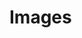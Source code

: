 # Images

<div id="cards-list">
</div>

<script type="text/template" id="image-template">
<div id="{id}" class="card panel panel-default">
        <div class="panel-body text-center">
            <h3>{name}</h3>
            <div class="card-comment">{comment}</div>
            <div class="card-desc text-center">
<img src="/images/{image}" height=100 style="vertical-align:middle">
            </div>
        </div>
        <div class="annotations">
            <div class="col-sm-6 annotation"><a href="{file}.sum"><span class="glyphicon glyphicon-barcode" aria-hidden="true"></span> Checksum</a></div>
            <div class="col-sm-6 annotation"><a href="{file}.sig"><span class="glyphicon glyphicon-tag" aria-hidden="true"></span> Signature</a></div>
        </div>
        <div class="btn-group" role="group">
            <a href="{file}" target="_BLANK" type="button" class="btn btn-info col-sm-12"><span class="glyphicon glyphicon-download-alt" aria-hidden="true"></span> Télécharger <small>{version}</small></a>
        </div>
</div>
</script>

<style>
/*
###############################################################################
  Style sheet for the cards
###############################################################################
*/
#cards-list:after {
    content:'';
    display:block;
    clear: both;
}

.card {
    margin-bottom:20px;
    width:270px;
    float:left;
    min-height: 1px;
    margin-right: 10px;
    margin-left: 10px;
}

.card .panel-body >  h3 {
    margin-top:0;
    margin-bottom:5px;
    font-size:1.2em;
}

.card-desc {
    height:100px;
    overflow: hidden;
}

.card .btn-group {
    width:100%;
    margin-left: 0px;
}
.card > .btn-group > .btn{
    border-bottom:0;
}
.card > .btn-group {   
    border-left:0;
    border-top-left-radius:0;
    border-top-right-radius:0;
    margin-left: 0px;
}
.card-comment {
    font-size: 0.8em;
    margin-top:-5px;
}
.card > .annotations {
    text-align:center;
    font-size:small;
}
</style>

<script>
/*
###############################################################################
  Script that loads the infos from javascript and creates the corresponding
  cards
###############################################################################
*/
$(document).ready(function () {
    console.log("in load");
    $.getJSON('https://build.yunohost.org/images.json', function (images) {
        $.each(images, function(k, infos) {
            // Fill the template
            html = $('#image-template').html()
             .replace('{id}', infos.id)
             .replace('{name}', infos.name)
             .replace('{comment}', infos.comment || "&nbsp;")
             .replace('{image}', infos.image)
             .replace('{version}', infos.version);
 
            if (infos.file.startsWith("http"))
                html = html.replace(/{file}/g, infos.file);
            else
                html = html.replace(/{file}/g, "https://build.yunohost.org/"+infos.file);
   
            if ((typeof(infos.has_sig_and_sums) !== 'undefined') && infos.has_sig_and_sums == false)
            {
                var $html = $(html);
                $html.find(".annotations").html("&nbsp;");
                html = $html[0];
            } 
            $('#cards-list').append(html);
        });
    });
});
</script>

